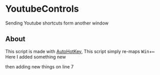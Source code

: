# YoutubeControls

Sending Youtube shortcuts form another window

## About

This script is made with [AutoHotKey](https://www.autohotkey.com/), This script simply re-maps <kbd>Win</kbd>+<kbd>&larr;</kbd>
Here I added something new

then adding new things on line 7
